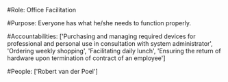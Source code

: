 #Role: Office Facilitation 

#Purpose: Everyone has what he/she needs to function properly. 

#Accountabilities: ['Purchasing and managing required devices for professional and personal use in consultation with system administrator', 'Ordering weekly shopping', 'Facilitating daily lunch', 'Ensuring the return of hardware upon termination of contract of an employee'] 

#People: ['Robert van der Poel']